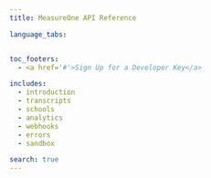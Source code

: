 ```yaml
---
title: MeasureOne API Reference

language_tabs:


toc_footers:
  - <a href='#'>Sign Up for a Developer Key</a>

includes:
  - introduction
  - transcripts
  - schools
  - analytics
  - webhooks
  - errors
  - sandbox

search: true
---
```

